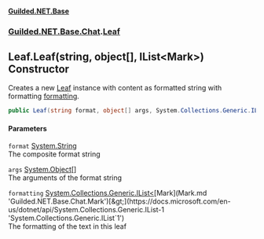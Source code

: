 #### [Guilded.NET.Base](Guilded_NET_Base.md 'Guilded.NET.Base')
### [Guilded.NET.Base.Chat](Guilded_NET_Base.md#Guilded_NET_Base_Chat 'Guilded.NET.Base.Chat').[Leaf](Leaf.md 'Guilded.NET.Base.Chat.Leaf')
## Leaf.Leaf(string, object[], IList&lt;Mark&gt;) Constructor
Creates a new [Leaf](Leaf.md 'Guilded.NET.Base.Chat.Leaf') instance with content as formatted string with formatting [formatting](Leaf_Leaf(string_object___IList_Mark_).md#Guilded_NET_Base_Chat_Leaf_Leaf(string_object___System_Collections_Generic_IList_Guilded_NET_Base_Chat_Mark_)_formatting 'Guilded.NET.Base.Chat.Leaf.Leaf(string, object[], System.Collections.Generic.IList&lt;Guilded.NET.Base.Chat.Mark&gt;).formatting').  
```csharp
public Leaf(string format, object[] args, System.Collections.Generic.IList<Guilded.NET.Base.Chat.Mark> formatting);
```
#### Parameters
<a name='Guilded_NET_Base_Chat_Leaf_Leaf(string_object___System_Collections_Generic_IList_Guilded_NET_Base_Chat_Mark_)_format'></a>
`format` [System.String](https://docs.microsoft.com/en-us/dotnet/api/System.String 'System.String')  
The composite format string
  
<a name='Guilded_NET_Base_Chat_Leaf_Leaf(string_object___System_Collections_Generic_IList_Guilded_NET_Base_Chat_Mark_)_args'></a>
`args` [System.Object](https://docs.microsoft.com/en-us/dotnet/api/System.Object 'System.Object')[[]](https://docs.microsoft.com/en-us/dotnet/api/System.Array 'System.Array')  
The arguments of the format string
  
<a name='Guilded_NET_Base_Chat_Leaf_Leaf(string_object___System_Collections_Generic_IList_Guilded_NET_Base_Chat_Mark_)_formatting'></a>
`formatting` [System.Collections.Generic.IList&lt;](https://docs.microsoft.com/en-us/dotnet/api/System.Collections.Generic.IList-1 'System.Collections.Generic.IList`1')[Mark](Mark.md 'Guilded.NET.Base.Chat.Mark')[&gt;](https://docs.microsoft.com/en-us/dotnet/api/System.Collections.Generic.IList-1 'System.Collections.Generic.IList`1')  
The formatting of the text in this leaf
  
